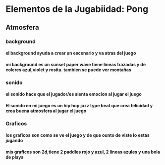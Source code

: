 # Elementos de la Jugabiidad: Pong

## Atmosfera 

### background
#### el background ayuda a crear un escenario y va atras del juego
#### mi background es un sunset paper wave tiene lineas trazadas y de coleres azul,violet y rosita. tambien se puede ver montañas

### sonido
#### el sonido hace que el jugador/es sienta emocion al jugar el juego 
#### El sonido en mi juego es un hip hop jazz type beat que crea felicidad y crea buena atmosfera al jugar el juego 

### Graficos
#### los graficos son como se ve el juego y de que ounto de viste lo estas jugando 
#### mis graficos son 2d,tiene 2 paddles rojo y azul, 2 lineas azules y una bola de playa 
